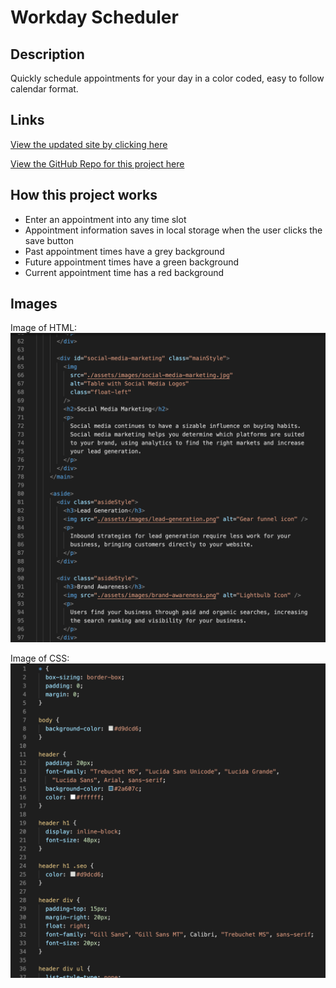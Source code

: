 # **Workday Scheduler**

## **Description**

Quickly schedule appointments for your day in a color coded, easy to follow calendar format.

## **Links**

[View the updated site by clicking here](https://laurenb08.github.io/workDayScheduler/)

[View the GitHub Repo for this project here](https://github.com/laurenb08/workDayScheduler)

## **How this project works**

- Enter an appointment into any time slot
- Appointment information saves in local storage when the user clicks the save button
- Past appointment times have a grey background
- Future appointment times have a green background
- Current appointment time has a red background

## **Images**

Image of HTML:
![Image of updated HTML](https://github.com/laurenb08/code-refractor/raw/main/assets/images/UpdatedHTML.png)

Image of CSS:
![Image of updated CSS](https://github.com/laurenb08/code-refractor/raw/main/assets/images/UpdatedCSS.png)
